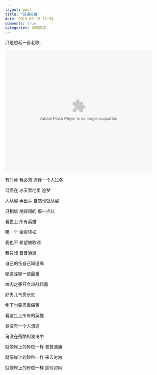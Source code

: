 ```yaml
---
layout: post
title: "普通英雄"
date: 2013-09-15 12:54
comments: true
categories: 世情百态
---
```


只是想起一首老歌:

<!-- more -->

<embed class="center" src="http://player.youku.com/player.php/sid/XMTQ3NjIzNjk2/v.swf" allowFullScreen="true" quality="high" width="480" height="400" align="middle" allowScriptAccess="always" type="application/x-shockwave-flash"></embed>


有时候 我必须 选择一个人过冬

习惯在 冰天雪地里 追梦

人从容 再出手 自然也就从容

只相信 地球间的 那一点红

看世上 所有英雄

哪一个 做得轻松

我也不 希望被歌颂

我只想 普普通通

自己的伤自己知道痛

哪道深哪一道最重

血肉之躯只会越战越勇

好男儿气贯长虹

倒下也要忍着痛苦

看这世上所有的英雄

竟没有一个人想通

淹没在残酷的波涛中

就像岸上的砂粒一样 普普通通

就像岸上的砂粒一样 来去匆匆

就像岸上的砂粒一样 感叹如风
